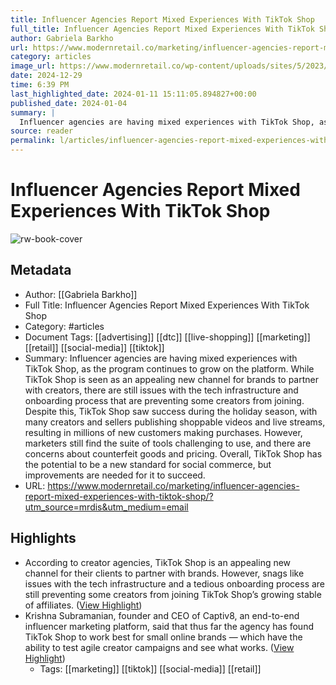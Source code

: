 ```yaml
---
title: Influencer Agencies Report Mixed Experiences With TikTok Shop
full_title: Influencer Agencies Report Mixed Experiences With TikTok Shop
author: Gabriela Barkho
url: https://www.modernretail.co/marketing/influencer-agencies-report-mixed-experiences-with-tiktok-shop/?utm_source=mrdis&utm_medium=email
category: articles
image_url: https://www.modernretail.co/wp-content/uploads/sites/5/2023/09/TikTok-Shops.png
date: 2024-12-29
time: 6:39 PM
last_highlighted_date: 2024-01-11 15:11:05.894827+00:00
published_date: 2024-01-04
summary: |
  Influencer agencies are having mixed experiences with TikTok Shop, as the program continues to grow on the platform. While TikTok Shop is seen as an appealing new channel for brands to partner with creators, there are still issues with the tech infrastructure and onboarding process that are preventing some creators from joining. Despite this, TikTok Shop saw success during the holiday season, with many creators and sellers publishing shoppable videos and live streams, resulting in millions of new customers making purchases. However, marketers still find the suite of tools challenging to use, and there are concerns about counterfeit goods and pricing. Overall, TikTok Shop has the potential to be a new standard for social commerce, but improvements are needed for it to succeed.
source: reader
permalink: l/articles/influencer-agencies-report-mixed-experiences-with-tik-tok-shop
---
```

# Influencer Agencies Report Mixed Experiences With TikTok Shop

![rw-book-cover](https://www.modernretail.co/wp-content/uploads/sites/5/2023/09/TikTok-Shops.png)

## Metadata
- Author: [[Gabriela Barkho]]
- Full Title: Influencer Agencies Report Mixed Experiences With TikTok Shop
- Category: #articles
- Document Tags: [[advertising]] [[dtc]] [[live-shopping]] [[marketing]] [[retail]] [[social-media]] [[tiktok]] 
- Summary: Influencer agencies are having mixed experiences with TikTok Shop, as the program continues to grow on the platform. While TikTok Shop is seen as an appealing new channel for brands to partner with creators, there are still issues with the tech infrastructure and onboarding process that are preventing some creators from joining. Despite this, TikTok Shop saw success during the holiday season, with many creators and sellers publishing shoppable videos and live streams, resulting in millions of new customers making purchases. However, marketers still find the suite of tools challenging to use, and there are concerns about counterfeit goods and pricing. Overall, TikTok Shop has the potential to be a new standard for social commerce, but improvements are needed for it to succeed.
- URL: https://www.modernretail.co/marketing/influencer-agencies-report-mixed-experiences-with-tiktok-shop/?utm_source=mrdis&utm_medium=email

## Highlights
- According to creator agencies, TikTok Shop is an appealing new channel for their clients to partner with brands. However, snags like issues with the tech infrastructure and a tedious onboarding process are still preventing some creators from joining TikTok Shop’s growing stable of affiliates. ([View Highlight](https://read.readwise.io/read/01hkwh45x57k8jhg2tmbac2a7j))
- Krishna Subramanian, founder and CEO of Captiv8, an end-to-end influencer marketing platform, said that thus far the agency has found TikTok Shop to work best for small online brands — which have the ability to test agile creator campaigns and see what works. ([View Highlight](https://read.readwise.io/read/01hkwh7b51na32j3gm9pxvdq6k))
    - Tags: [[marketing]] [[tiktok]] [[social-media]] [[retail]] 


